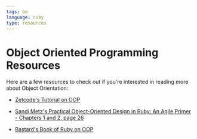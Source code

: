 ```yaml
---
tags: oo
language: ruby
type: resources
---
```


# Object Oriented Programming Resources

Here are a few resources to check out if you're interested in reading more about Object Orientation:

+ [Zetcode's Tutorial on OOP](http://zetcode.com/lang/rubytutorial/oop/)

+ [Sandi Metz's Practical Object-Oriented Design in Ruby: An Agile Primer - Chapters 1 and 2, page 26](http://books.flatironschool.com/books/102)

+ [Bastard's Book of Ruby on OOP](http://ruby.bastardsbook.com/chapters/oops/)